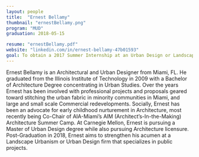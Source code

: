 ```yaml
---
layout: people
title:  "Ernest Bellamy"
thumbnail: "ernestBellamy.png"
program: "MUD"
graduation: 2018-05-15

resume: "ernestBellamy.pdf"
website: "linkedin.com/in/ernest-bellamy-47b01593"
goal: To obtain a 2017 Summer Internship at an Urban Design or Landscape Urbanism firm located in a dynamic world city (in the U.S. or abroad), where I can expand upon my Architectural and Urban Design background in a professional setting while also using the city as an explorative laboratory for research.
---
```


Ernest Bellamy is an Architectural and Urban Designer from Miami, FL. He graduated from the Illinois Institute of Technology in 2009 with a Bachelor of Architecture Degree concentrating in Urban Studies.
Over the years Ernest has been involved with professional projects and proposals geared toward stitching the urban fabric in minority communities in Miami, and large and small scale Commercial redevelopments.
Socially, Ernest has been an advocate for early childhood nurturement in Architecture, most recently being Co-Chair of AIA-Miami’s AIM (Architect’s-In-the-Making) Architecture Summer Camp.
At Carnegie Mellon, Ernest is pursuing a Master of Urban Design degree while also pursuing Architecture licensure. Post-Graduation in 2018, Ernest aims to strengthen his acumen at a Landscape Urbanism or Urban Design firm that specializes in public projects.

